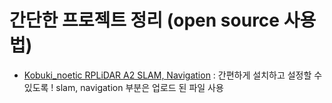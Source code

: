 # 간단한 프로젝트 정리 (open source 사용법)
- [Kobuki_noetic RPLiDAR A2 SLAM, Navigation](./kobuki_rplidar) : 간편하게 설치하고 설정할 수 있도록 ! slam, navigation 부분은 업로드 된 파일 사용
